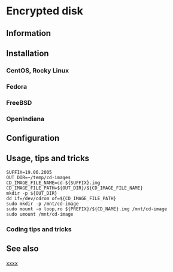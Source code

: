 # Encrypted disk

## Information

## Installation

### CentOS, Rocky Linux

### Fedora

### FreeBSD

### OpenIndiana

## Configuration

## Usage, tips and tricks

```shell
SUFFIX=19.06.2005
OUT_DIR=~/temp/cd-images
CD_IMAGE_FILE_NAME=cd-${SUFFIX}.img
CD_IMAGE_FILE_PATH=${OUT_DIR}/${CD_IMAGE_FILE_NAME}
mkdir -p ${OUT_DIR}
dd if=/dev/cdrom of=${CD_IMAGE_FILE_PATH}
sudo mkdir -p /mnt/cd-image
sudo mount -o loop,ro ${PREFIX}/${CD_NAME}.img /mnt/cd-image
sudo umount /mnt/cd-image
```

### Coding tips and tricks

## See also

[xxxx](http://yyyyy)
